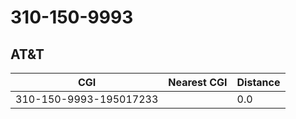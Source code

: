 # 310-150-9993
## AT&T


| CGI | Nearest CGI | Distance |
|-----|-------------|----------|
| 310-150-9993-195017233 |  | 0.0 |
